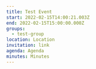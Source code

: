 ```yaml
---
title: Test Event
start: 2022-02-15T14:00:21.003Z
end: 2022-02-15T15:00:00.000Z
groups:
  - test-group
location: Location
invitation: link
agenda: Agenda
minutes: Minutes
---
```

